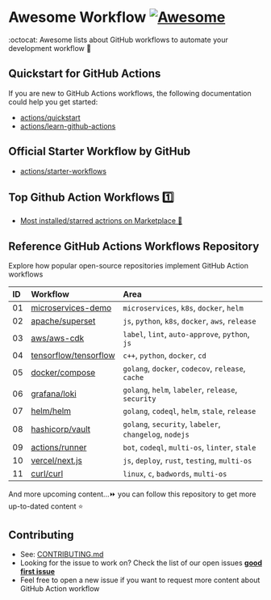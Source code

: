 # Awesome Workflow [![Awesome](https://cdn.rawgit.com/sindresorhus/awesome/d7305f38d29fed78fa85652e3a63e154dd8e8829/media/badge.svg)](https://github.com/sindresorhus/awesome)

:octocat: Awesome lists about GitHub workflows to automate your development workflow 🥰

## Quickstart for GitHub Actions

If you are new to GitHub Actions workflows, the following documentation could help you get started:

- [actions/quickstart](https://docs.github.com/en/actions/quickstart)
- [actions/learn-github-actions](https://docs.github.com/en/actions/learn-github-actions)

## Official Starter Workflow by GitHub

- [actions/starter-workflows](https://github.com/actions/starter-workflows)

## Top Github Action Workflows 1️⃣

- [Most installed/starred actrions on Marketplace 🌟](https://github.com/marketplace?category=&type=actions&verification=&query=updated%3A%3E2021-01-01+sort%3Apopularity-desc)

## Reference GitHub Actions Workflows Repository

Explore how popular open-source repositories implement GitHub Action workflows

| ID  | Workflow                                                                                                    | Area                                                   |
| :-- | :---------------------------------------------------------------------------------------------------------- | :----------------------------------------------------- |
| 01  | [microservices-demo](https://github.com/GoogleCloudPlatform/microservices-demo/tree/main/.github/workflows) | `microservices`, `k8s`, `docker`, `helm`               |
| 02  | [apache/superset](https://github.com/apache/superset/tree/master/.github/workflows)                         | `js`, `python`, `k8s`, `docker`, `aws`, `release`      |
| 03  | [aws/aws-cdk](https://github.com/aws/aws-cdk/tree/main/.github/workflows)                                   | `label`, `lint`, `auto-approve`, `python`, `js`        |
| 04  | [tensorflow/tensorflow](https://github.com/tensorflow/tensorflow/tree/master/.github/workflows)             | `c++`, `python`, `docker`, `cd`                        |
| 05  | [docker/compose](https://github.com/docker/compose/tree/main/.github/workflows)                             | `golang`, `docker`, `codecov`, `release`, `cache`      |
| 06  | [grafana/loki](https://github.com/grafana/loki/tree/main/.github/workflows)                                 | `golang`, `helm`, `labeler`, `release`, `security`     |
| 07  | [helm/helm](https://github.com/helm/helm/tree/main/.github/workflows)                                       | `golang`, `codeql`, `helm`, `stale`, `release`         |
| 08  | [hashicorp/vault](https://github.com/hashicorp/vault/tree/main/.github/workflows)                           | `golang`, `security`, `labeler`, `changelog`, `nodejs` |
| 09  | [actions/runner](https://github.com/actions/runner/tree/main/.github/workflows)                             | `bot`, `codeql`, `multi-os`, `linter`, `stale`         |
| 10  | [vercel/next.js](https://github.com/vercel/next.js/tree/canary/.github/workflows)                           | `js`, `deploy`, `rust`, `testing`, `multi-os`          |
| 11  | [curl/curl](https://github.com/curl/curl/tree/master/.github/workflows)                                     | `linux`, `c`, `badwords`, `multi-os`                   |

And more upcoming content...⏩ you can follow this repository to get more up-to-dated content ⭐

## Contributing

- See: [CONTRIBUTING.md](./CONTRIBUTING.md)
- Looking for the issue to work on? Check the list of our open issues [**good first issue**](https://github.com/tungbq/awesome-workflow/issues?q=is%3Aissue+is%3Aopen+label%3A%22good+first+issue%22)
- Feel free to open a new issue if you want to request more content about GitHub Action workflow
